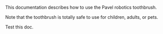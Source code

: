 This documentation describes how to use the Pavel robotics toothbrush.

Note that the toothbrush is totally safe to use for children, adults, or pets.

Test this doc.
